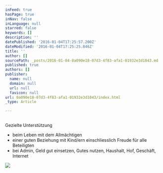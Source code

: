 ```yaml
---
inFeed: true
hasPage: true
inNav: false
inLanguage: null
starred: false
keywords: []
description: ''
datePublished: '2016-01-04T17:25:57.200Z'
dateModified: '2016-01-04T17:25:25.846Z'
title: ''
author: []
sourcePath: _posts/2016-01-04-8a090e18-07d3-4f83-afa1-01932e3d1043.md
published: true
authors: []
publisher:
  name: null
  domain: null
  url: null
  favicon: null
url: 8a090e18-07d3-4f83-afa1-01932e3d1043/index.html
_type: Article

---
```

## 

Gezielte Unterstützung

* beim Leben mit dem Allmächtigen
* einer guten Beziehung mit Kind/ern einschliesslich Freude für alle Beteiligten
* bei Admin, Geld gut einsetzen, Gutes nutzen, Haushalt, Hof, Geschäft, Internet

![](https://the-grid-user-content.s3-us-west-2.amazonaws.com/13151057-8a11-4f24-926a-40a1f80bbbba.jpg)